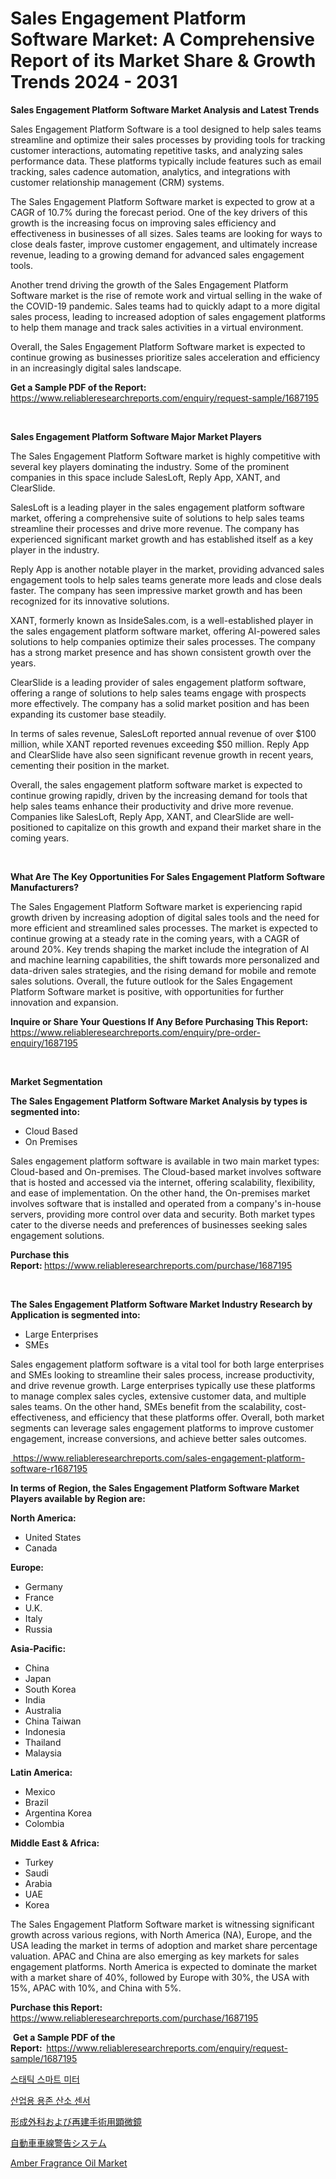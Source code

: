 <p><h1>Sales Engagement Platform Software Market: A Comprehensive Report of its Market Share & Growth Trends 2024 - 2031</h1></p><p><strong>Sales Engagement Platform Software Market Analysis and Latest Trends</strong></p>
<p><p>Sales Engagement Platform Software is a tool designed to help sales teams streamline and optimize their sales processes by providing tools for tracking customer interactions, automating repetitive tasks, and analyzing sales performance data. These platforms typically include features such as email tracking, sales cadence automation, analytics, and integrations with customer relationship management (CRM) systems.</p><p>The Sales Engagement Platform Software market is expected to grow at a CAGR of 10.7% during the forecast period. One of the key drivers of this growth is the increasing focus on improving sales efficiency and effectiveness in businesses of all sizes. Sales teams are looking for ways to close deals faster, improve customer engagement, and ultimately increase revenue, leading to a growing demand for advanced sales engagement tools.</p><p>Another trend driving the growth of the Sales Engagement Platform Software market is the rise of remote work and virtual selling in the wake of the COVID-19 pandemic. Sales teams had to quickly adapt to a more digital sales process, leading to increased adoption of sales engagement platforms to help them manage and track sales activities in a virtual environment.</p><p>Overall, the Sales Engagement Platform Software market is expected to continue growing as businesses prioritize sales acceleration and efficiency in an increasingly digital sales landscape.</p></p>
<p><strong>Get a Sample PDF of the Report:&nbsp;</strong> <a href="https://www.reliableresearchreports.com/enquiry/request-sample/1687195">https://www.reliableresearchreports.com/enquiry/request-sample/1687195</a></p>
<p>&nbsp;</p>
<p><strong>Sales Engagement Platform Software Major Market Players</strong></p>
<p><p>The Sales Engagement Platform Software market is highly competitive with several key players dominating the industry. Some of the prominent companies in this space include SalesLoft, Reply App, XANT, and ClearSlide.</p><p>SalesLoft is a leading player in the sales engagement platform software market, offering a comprehensive suite of solutions to help sales teams streamline their processes and drive more revenue. The company has experienced significant market growth and has established itself as a key player in the industry.</p><p>Reply App is another notable player in the market, providing advanced sales engagement tools to help sales teams generate more leads and close deals faster. The company has seen impressive market growth and has been recognized for its innovative solutions.</p><p>XANT, formerly known as InsideSales.com, is a well-established player in the sales engagement platform software market, offering AI-powered sales solutions to help companies optimize their sales processes. The company has a strong market presence and has shown consistent growth over the years.</p><p>ClearSlide is a leading provider of sales engagement platform software, offering a range of solutions to help sales teams engage with prospects more effectively. The company has a solid market position and has been expanding its customer base steadily.</p><p>In terms of sales revenue, SalesLoft reported annual revenue of over $100 million, while XANT reported revenues exceeding $50 million. Reply App and ClearSlide have also seen significant revenue growth in recent years, cementing their position in the market.</p><p>Overall, the sales engagement platform software market is expected to continue growing rapidly, driven by the increasing demand for tools that help sales teams enhance their productivity and drive more revenue. Companies like SalesLoft, Reply App, XANT, and ClearSlide are well-positioned to capitalize on this growth and expand their market share in the coming years.</p></p>
<p>&nbsp;</p>
<p><strong>What Are The Key Opportunities For Sales Engagement Platform Software Manufacturers?</strong></p>
<p><p>The Sales Engagement Platform Software market is experiencing rapid growth driven by increasing adoption of digital sales tools and the need for more efficient and streamlined sales processes. The market is expected to continue growing at a steady rate in the coming years, with a CAGR of around 20%. Key trends shaping the market include the integration of AI and machine learning capabilities, the shift towards more personalized and data-driven sales strategies, and the rising demand for mobile and remote sales solutions. Overall, the future outlook for the Sales Engagement Platform Software market is positive, with opportunities for further innovation and expansion.</p></p>
<p><strong>Inquire or Share Your Questions If Any Before Purchasing This Report:</strong> <a href="https://www.reliableresearchreports.com/enquiry/pre-order-enquiry/1687195">https://www.reliableresearchreports.com/enquiry/pre-order-enquiry/1687195</a></p>
<p>&nbsp;</p>
<p><strong>Market Segmentation</strong></p>
<p><strong>The Sales Engagement Platform Software Market Analysis by types is segmented into:</strong></p>
<p><ul><li>Cloud Based</li><li>On Premises</li></ul></p>
<p><p>Sales engagement platform software is available in two main market types: Cloud-based and On-premises. The Cloud-based market involves software that is hosted and accessed via the internet, offering scalability, flexibility, and ease of implementation. On the other hand, the On-premises market involves software that is installed and operated from a company's in-house servers, providing more control over data and security. Both market types cater to the diverse needs and preferences of businesses seeking sales engagement solutions.</p></p>
<p><strong>Purchase this Report:&nbsp;</strong><a href="https://www.reliableresearchreports.com/purchase/1687195">https://www.reliableresearchreports.com/purchase/1687195</a></p>
<p>&nbsp;</p>
<p><strong>The Sales Engagement Platform Software Market Industry Research by Application is segmented into:</strong></p>
<p><ul><li>Large Enterprises</li><li>SMEs</li></ul></p>
<p><p>Sales engagement platform software is a vital tool for both large enterprises and SMEs looking to streamline their sales process, increase productivity, and drive revenue growth. Large enterprises typically use these platforms to manage complex sales cycles, extensive customer data, and multiple sales teams. On the other hand, SMEs benefit from the scalability, cost-effectiveness, and efficiency that these platforms offer. Overall, both market segments can leverage sales engagement platforms to improve customer engagement, increase conversions, and achieve better sales outcomes.</p></p>
<p><a href="https://www.reliableresearchreports.com/sales-engagement-platform-software-r1687195">&nbsp;https://www.reliableresearchreports.com/sales-engagement-platform-software-r1687195</a></p>
<p><strong>In terms of Region, the Sales Engagement Platform Software Market Players available by Region are:</strong></p>
<p>
    <p> <strong> North America: </strong>
        <ul>
            <li>United States</li>
            <li>Canada</li>
        </ul>
        </p> 
    <p> <strong> Europe: </strong>
        <ul>
            <li>Germany</li>
            <li>France</li>
            <li>U.K.</li>
            <li>Italy</li>
            <li>Russia</li>
        </ul>
        </p> 
    <p> <strong> Asia-Pacific: </strong>
        <ul>
            <li>China</li>
            <li>Japan</li>
            <li>South Korea</li>
            <li>India</li>
            <li>Australia</li>
            <li>China Taiwan</li>
            <li>Indonesia</li>
            <li>Thailand</li>
            <li>Malaysia</li>
        </ul>
        </p> 
    <p> <strong> Latin America: </strong>
        <ul>
            <li>Mexico</li>
            <li>Brazil</li>
            <li>Argentina Korea</li>
            <li>Colombia</li>
        </ul>
        </p> 
    <p> <strong> Middle East & Africa: </strong>
        <ul>
            <li>Turkey</li>
            <li>Saudi</li>
            <li>Arabia</li>
            <li>UAE</li>
            <li>Korea</li>
        </ul>
    </p>
    </p>
<p><p>The Sales Engagement Platform Software market is witnessing significant growth across various regions, with North America (NA), Europe, and the USA leading the market in terms of adoption and market share percentage valuation. APAC and China are also emerging as key markets for sales engagement platforms. North America is expected to dominate the market with a market share of 40%, followed by Europe with 30%, the USA with 15%, APAC with 10%, and China with 5%.</p></p>
<p><strong>Purchase this Report: </strong><a href="https://www.reliableresearchreports.com/purchase/1687195">https://www.reliableresearchreports.com/purchase/1687195</a></p>
<p>&nbsp;<strong>Get a Sample PDF of the Report:&nbsp;&nbsp;</strong><a href="https://www.reliableresearchreports.com/enquiry/request-sample/1687195">https://www.reliableresearchreports.com/enquiry/request-sample/1687195</a></p>
<p><strong></strong></p>
<p><p><a href="https://github.com/AlexanderElliott1993/Market-Research-Report-List-1/blob/main/7666279106238.md">스태틱 스마트 미터</a></p><p><a href="https://github.com/idcefvhkdut6/Market-Research-Report-List-2/blob/main/9600578117521.md">산업용 용존 산소 센서</a></p><p><a href="https://github.com/DemarcusKuhlman/Market-Research-Report-List-1/blob/main/6674549111306.md">形成外科および再建手術用顕微鏡</a></p><p><a href="https://medium.com/@izaiahbartell/%E8%87%AA%E5%8B%95%E8%BB%8A%E8%BB%8A%E7%B7%9A%E8%AD%A6%E5%91%8A%E3%82%B7%E3%82%B9%E3%83%86%E3%83%A0%E3%81%AE%E5%B8%82%E5%A0%B4%E5%88%86%E6%9E%90%E3%81%A82024%E5%B9%B4%E3%81%8B%E3%82%892031%E5%B9%B4%E3%81%BE%E3%81%A7%E3%81%AE%E3%82%B5%E3%82%A4%E3%82%BA%E4%BA%88%E6%B8%AC-811ad9b72769">自動車車線警告システム</a></p><p><a href="https://github.com/JuliaFadel1922/Market-Research-Report-List-1/blob/main/amber-fragrance-oil-market.md">Amber Fragrance Oil Market</a></p></p>